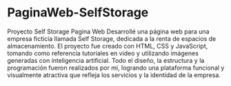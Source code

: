 # PaginaWeb-SelfStorage
Proyecto Self Storage Pagina Web
Desarrollé una página web para una empresa ficticia llamada Self Storage, dedicada a la renta de espacios de almacenamiento. El proyecto fue creado con HTML, CSS y JavaScript, tomando como referencia tutoriales en video y utilizando imágenes generadas con inteligencia artificial. Todo el diseño, la estructura y la programación fueron realizados por mí, logrando una plataforma funcional y visualmente atractiva que refleja los servicios y la identidad de la empresa.
